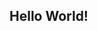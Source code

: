 <!DOCTYPE html>
<html lang="en">
<head>
  <meta charset="UTF-8">
 
  <meta http-equiv="X-UA-Compatible" content="ie=edge">
  <title>A girl named Caro</title>
</head>
<body>
  <h2>Hello World!</h2>
  
</body>
</html>